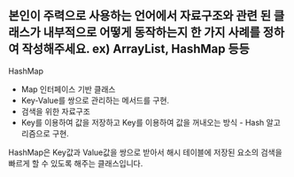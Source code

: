 ## 본인이 주력으로 사용하는 언어에서 자료구조와 관련 된 클래스가 내부적으로 어떻게 동작하는지 한 가지 사례를 정하여 작성해주세요. ex) ArrayList, HashMap 등등

HashMap
- Map 인터페이스 기반 클래스
- Key-Value를 쌍으로 관리하는 메서드를 구현.
- 검색을 위한 자료구조
- Key를 이용하여 값을 저장하고 Key를 이용하여 값을 꺼내오는 방식 - Hash 알고리즘으로 구현.

HashMap은 Key값과 Value값을 쌍으로 받아서 해시 테이블에 저장된 요소의 검색을 빠르게 할 수 있도록 해주는 클래스입니다.
